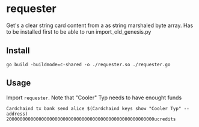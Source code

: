 # requester
Get's a clear string card content from a as string marshaled byte array. Has to be installed first to be able to run import_old_genesis.py

## Install
```
go build -buildmode=c-shared -o ./requester.so ./requester.go
```

## Usage
Import `requester`.
Note that "Cooler" Typ needs to have enought funds
```
Cardchaind tx bank send alice $(Cardchaind keys show "Cooler Typ" --address) 2000000000000000000000000000000000000000000000000000000ucredits
```
